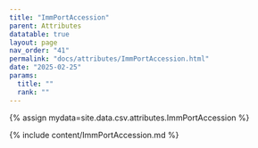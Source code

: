 ```yaml
---
title: "ImmPortAccession"
parent: Attributes
datatable: true
layout: page
nav_order: "41"
permalink: "docs/attributes/ImmPortAccession.html"
date: "2025-02-25"
params:
  title: ""
  rank: ""
---
```

{% assign mydata=site.data.csv.attributes.ImmPortAccession %} 

{% include content/ImmPortAccession.md %}
